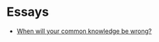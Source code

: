 # Essays

- [When will your common knowledge be wrong?](/blog/when-will-your-common-knowledge-be-wrong)